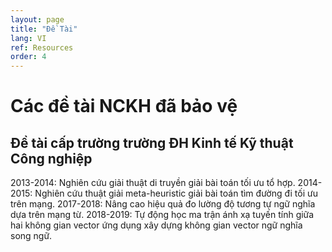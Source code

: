 ```yaml
---
layout: page
title: "Đề Tài"
lang: VI
ref: Resources
order: 4
---
```

# Các đề tài NCKH đã bảo vệ
## Đề tài cấp trường trường ĐH Kinh tế Kỹ thuật Công nghiệp
2013-2014: Nghiên cứu giải thuật di truyền giải bài toán tối ưu tổ hợp. 
2014-2015: Nghiên cứu thuật giải meta-heuristic giải bài toán tìm đường đi tối ưu trên mạng. 
2017-2018: Nâng cao hiệu quả đo lường độ tương tự ngữ nghĩa dựa trên mạng từ.
2018-2019: Tự động học ma trận ánh xạ tuyến tính giữa hai không gian vector ứng dụng xây dựng không gian vector ngữ nghĩa song ngữ.

